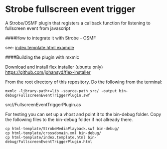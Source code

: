 Strobe fullscreen event trigger
===============================

A Strobe/OSMF plugin that registers a callback function for listening to fullscreen event from javascript


####How to integrate it with Strobe - OSMF 
    
see: [index.template.html 
example](http://github.com/aptoma/strobe-fullscreeneventtrigger/blob/master/html-template/index.template.html "example")    

####Building the plugin with mxmlc

Download and install flex installer (ubuntu only) https://github.com/johansyd/flex-installer

From the root directory of this repository. Do the following from the terminal:

    mxmlc -library-path+=lib -source-path src/ -output bin-debug/FullscreenEventTriggerPlugin.swf 
src//FullscreenEventTriggerPlugin.as

For testing you can set up a vhost and point it to the bin-debug folder. Copy the following files to the bin-debug folder if not 
allready there.
    
    cp html-template/StrobeMediaPlayback.swf bin-debug/
    cp html-template/crossdomain.xml bin-debug/
    cp html-template/index.template.html bin-debug/FullscreenEventTriggerPlugin.html

